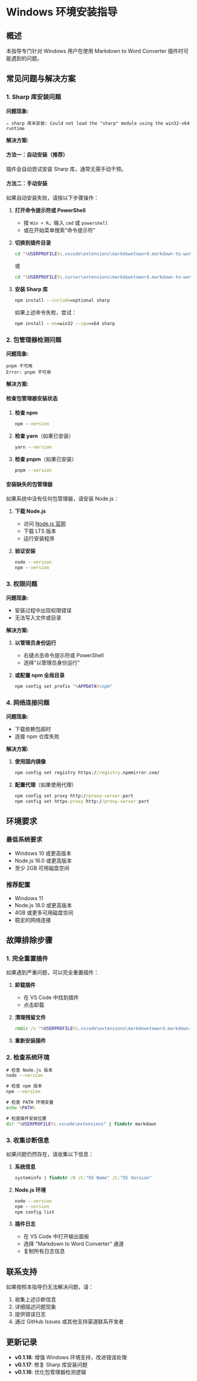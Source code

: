 # Windows 环境安装指导

## 概述

本指导专门针对 Windows 用户在使用 Markdown to Word Converter 插件时可能遇到的问题。

## 常见问题与解决方案

### 1. Sharp 库安装问题

**问题现象:**
```
⚠️ sharp 库未安装: Could not load the "sharp" module using the win32-x64 runtime
```

**解决方案:**

#### 方法一：自动安装（推荐）
插件会自动尝试安装 Sharp 库，通常无需手动干预。

#### 方法二：手动安装
如果自动安装失败，请按以下步骤操作：

1. **打开命令提示符或 PowerShell**
   - 按 `Win + R`，输入 `cmd` 或 `powershell`
   - 或在开始菜单搜索"命令提示符"

2. **切换到插件目录**
   ```cmd
   cd "%USERPROFILE%\.vscode\extensions\markdowntoword.markdown-to-word-*\nodejs"
   ```
   或
   ```cmd
   cd "%USERPROFILE%\.cursor\extensions\markdowntoword.markdown-to-word-*\nodejs"
   ```

3. **安装 Sharp 库**
   ```cmd
   npm install --include=optional sharp
   ```
   
   如果上述命令失败，尝试：
   ```cmd
   npm install --os=win32 --cpu=x64 sharp
   ```

### 2. 包管理器检测问题

**问题现象:**
```
pnpm 不可用
Error: pnpm 不可用
```

**解决方案:**

#### 检查包管理器安装状态
1. **检查 npm**
   ```cmd
   npm --version
   ```

2. **检查 yarn**（如果已安装）
   ```cmd
   yarn --version
   ```

3. **检查 pnpm**（如果已安装）
   ```cmd
   pnpm --version
   ```

#### 安装缺失的包管理器
如果系统中没有任何包管理器，请安装 Node.js：

1. **下载 Node.js**
   - 访问 [Node.js 官网](https://nodejs.org/)
   - 下载 LTS 版本
   - 运行安装程序

2. **验证安装**
   ```cmd
   node --version
   npm --version
   ```

### 3. 权限问题

**问题现象:**
- 安装过程中出现权限错误
- 无法写入文件或目录

**解决方案:**

1. **以管理员身份运行**
   - 右键点击命令提示符或 PowerShell
   - 选择"以管理员身份运行"

2. **或配置 npm 全局目录**
   ```cmd
   npm config set prefix "%APPDATA%\npm"
   ```

### 4. 网络连接问题

**问题现象:**
- 下载依赖包超时
- 连接 npm 仓库失败

**解决方案:**

1. **使用国内镜像**
   ```cmd
   npm config set registry https://registry.npmmirror.com/
   ```

2. **配置代理**（如果使用代理）
   ```cmd
   npm config set proxy http://proxy-server:port
   npm config set https-proxy http://proxy-server:port
   ```

## 环境要求

### 最低系统要求
- Windows 10 或更高版本
- Node.js 16.0 或更高版本
- 至少 2GB 可用磁盘空间

### 推荐配置
- Windows 11
- Node.js 18.0 或更高版本
- 4GB 或更多可用磁盘空间
- 稳定的网络连接

## 故障排除步骤

### 1. 完全重置插件
如果遇到严重问题，可以完全重置插件：

1. **卸载插件**
   - 在 VS Code 中找到插件
   - 点击卸载

2. **清理残留文件**
   ```cmd
   rmdir /s "%USERPROFILE%\.vscode\extensions\markdowntoword.markdown-to-word-*"
   ```

3. **重新安装插件**

### 2. 检查系统环境
```cmd
# 检查 Node.js 版本
node --version

# 检查 npm 版本
npm --version

# 检查 PATH 环境变量
echo %PATH%

# 检查插件安装位置
dir "%USERPROFILE%\.vscode\extensions" | findstr markdown
```

### 3. 收集诊断信息
如果问题仍然存在，请收集以下信息：

1. **系统信息**
   ```cmd
   systeminfo | findstr /B /C:"OS Name" /C:"OS Version"
   ```

2. **Node.js 环境**
   ```cmd
   node --version
   npm --version
   npm config list
   ```

3. **插件日志**
   - 在 VS Code 中打开输出面板
   - 选择 "Markdown to Word Converter" 通道
   - 复制所有日志信息

## 联系支持

如果按照本指导仍无法解决问题，请：

1. 收集上述诊断信息
2. 详细描述问题现象
3. 提供错误日志
4. 通过 GitHub Issues 或其他支持渠道联系开发者

## 更新记录

- **v0.1.18**: 增强 Windows 环境支持，改进错误处理
- **v0.1.17**: 修复 Sharp 库安装问题
- **v0.1.16**: 优化包管理器检测逻辑 
